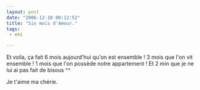 ```yaml
---
layout: post
date: "2006-12-10 00:12:52"
title: "Six mois d'Amour."
tags:
 - emi

---
```


Et voila, ça fait 6 mois aujourd'hui qu'on est ensemble ! 3 mois que l'on vit ensemble ! 1 mois que l'on possède notre appartement ! Et 2 min que je ne lui ai pas fait de bisous ^^

Je t'aime ma chérie.
